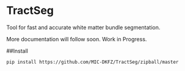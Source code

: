 # TractSeg
 
Tool for fast and accurate white matter bundle segmentation.

More documentation will follow soon. Work in Progress.

##Install

```
pip install https://github.com/MIC-DKFZ/TractSeg/zipball/master
```
